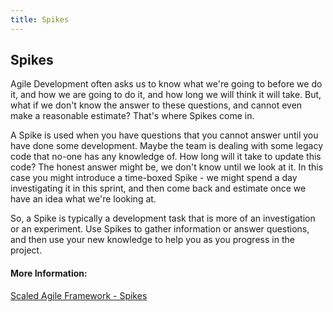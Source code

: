 ```yaml
---
title: Spikes
---
```

## Spikes

Agile Development often asks us to know what we're going to before we do it, and how we are going to do it, and how long we will think it will take. But, what if we don't know the answer to these questions, and cannot even make a reasonable estimate? That's where Spikes come in.

A Spike is used when you have questions that you cannot answer until you have done some development. Maybe the team is dealing with some legacy code that no-one has any knowledge of. How long will it take to update this code? The honest answer might be, we don't know until we look at it. In this case you might introduce a time-boxed Spike - we might spend a day investigating it in this sprint, and then come back and estimate once we have an idea what we're looking at.

So, a Spike is typically a development task that is more of an investigation or an experiment. Use Spikes to gather information or answer questions, and then use your new knowledge to help you as you progress in the project.

#### More Information:

[Scaled Agile Framework - Spikes](http://www.scaledagileframework.com/spikes/)


